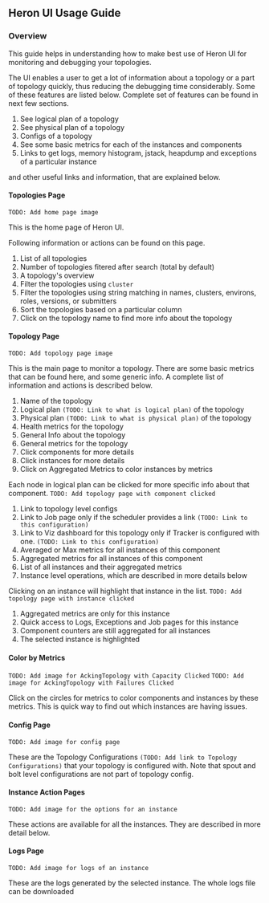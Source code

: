 ## Heron UI Usage Guide

### Overview

This guide helps in understanding how to make best use of Heron UI for
monitoring and debugging your topologies.

The UI enables a user to get a lot of information about a topology or a part of
topology quickly, thus reducing the debugging time considerably. Some of these
features are listed below. Complete set of features can be found in next few
sections.

1. See logical plan of a topology
2. See physical plan of a topology
3. Configs of a topology
4. See some basic metrics for each of the instances and components
5. Links to get logs, memory histogram, jstack, heapdump and exceptions of
   a particular instance

and other useful links and information, that are explained below.

#### Topologies Page

`TODO: Add home page image`

This is the home page of Heron UI.

Following information or actions can be found on this page.

1. List of all topologies
2. Number of topologies fitered after search (total by default)
3. A topology's overview
4. Filter the topologies using `cluster`
5. Filter the topologies using string matching in names, clusters, environs,
   roles, versions, or submitters
6. Sort the topologies based on a particular column
7. Click on the topology name to find more info about the topology

#### Topology Page

`TODO: Add topology page image`

This is the main page to monitor a topology. There are some basic metrics that
can be found here, and some generic info. A complete list of information and
actions is described below.

1. Name of the topology
2. Logical plan `(TODO: Link to what is logical plan)` of the topology
3. Physical plan `(TODO: Link to what is physical plan)` of the topology
4. Health metrics for the topology
5. General Info about the topology
6. General metrics for the topology
7. Click components for more details
8. Click instances for more details
9. Click on Aggregated Metrics to color instances by metrics

Each node in logical plan can be clicked for more specific info about that
component. `TODO: Add topology page with component clicked`

1. Link to topology level configs
2. Link to Job page  only if the scheduler provides a link
   `(TODO: Link to this configuration)`
3. Link to Viz dashboard for this topology only if Tracker is configured with
   one. `(TODO: Link to this configuration)`
4. Averaged or Max metrics for all instances of this component
5. Aggregated metrics for all instances of this component
6. List of all instances and their aggregated metrics
7. Instance level operations, which are described in more details below

Clicking on an instance will highlight that instance in the list.
`TODO: Add topology page with instance clicked`

1. Aggregated metrics are only for this instance
2. Quick access to Logs, Exceptions and Job pages for this instance
3. Component counters are still aggregated for all instances
4. The selected instance is highlighted

#### Color by Metrics

`TODO: Add image for AckingTopology with Capacity Clicked`
`TODO: Add image for AckingTopology with Failures Clicked`

Click on the circles for metrics to color components and instances by these
metrics. This is quick way to find out which instances are having issues.

#### Config Page

`TODO: Add image for config page`

These are the Topology Configurations `(TODO: Add link to Topology
Configurations)` that your topology is configured with. Note that spout and bolt
level configurations are not part of topology config.

#### Instance Action Pages

`TODO: Add image for the options for an instance`

These actions are available for all the instances. They are described in more
detail below.

#### Logs Page

`TODO: Add image for logs of an instance`

These are the logs generated by the selected instance. The whole logs file can
be downloaded
